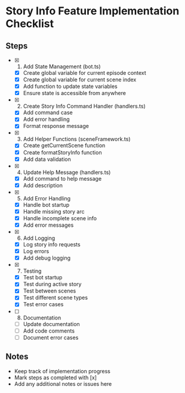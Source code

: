 # Story Info Feature Implementation Checklist

## Steps
- [x] 1. Add State Management (bot.ts)
  - [x] Create global variable for current episode context
  - [x] Create global variable for current scene index
  - [x] Add function to update state variables
  - [x] Ensure state is accessible from anywhere

- [x] 2. Create Story Info Command Handler (handlers.ts)
  - [x] Add command case
  - [x] Add error handling
  - [x] Format response message

- [x] 3. Add Helper Functions (sceneFramework.ts)
  - [x] Create getCurrentScene function
  - [x] Create formatStoryInfo function
  - [x] Add data validation

- [x] 4. Update Help Message (handlers.ts)
  - [x] Add command to help message
  - [x] Add description

- [x] 5. Add Error Handling
  - [x] Handle bot startup
  - [x] Handle missing story arc
  - [x] Handle incomplete scene info
  - [x] Add error messages

- [x] 6. Add Logging
  - [x] Log story info requests
  - [x] Log errors
  - [x] Add debug logging

- [x] 7. Testing
  - [x] Test bot startup
  - [x] Test during active story
  - [x] Test between scenes
  - [x] Test different scene types
  - [x] Test error cases

- [ ] 8. Documentation
  - [ ] Update documentation
  - [ ] Add code comments
  - [ ] Document error cases

## Notes
- Keep track of implementation progress
- Mark steps as completed with [x]
- Add any additional notes or issues here 